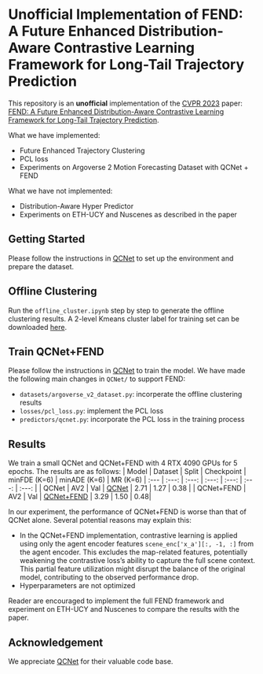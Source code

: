 # Unofficial Implementation of FEND: A Future Enhanced Distribution-Aware Contrastive Learning Framework for Long-Tail Trajectory Prediction

This repository is an **unofficial** implementation of the  [CVPR 2023](https://cvpr2023.thecvf.com/) paper: [FEND: A Future Enhanced Distribution-Aware Contrastive Learning Framework for Long-Tail Trajectory Prediction](https://openaccess.thecvf.com/content/CVPR2023/papers/Wang_FEND_A_Future_Enhanced_Distribution-Aware_Contrastive_Learning_Framework_for_Long-Tail_CVPR_2023_paper.pdf).

What we have implemented:
- Future Enhanced Trajectory Clustering
- PCL loss
- Experiments on Argoverse 2 Motion Forecasting Dataset with QCNet + FEND

What we have not implemented:
- Distribution-Aware Hyper Predictor
- Experiments on ETH-UCY and Nuscenes as described in the paper

## Getting Started
Please follow the instructions in [QCNet](https://github.com/ZikangZhou/QCNet) to set up the environment and prepare the dataset.

## Offline Clustering
Run the ```offline_cluster.ipynb``` step by step to generate the offline clustering results. A 2-level Kmeans cluster label for training set can be downloaded [here](https://drive.google.com/file/d/1VRwTx0iYxK_CcWu26UbiyAHwZkOIpsG8/view?usp=drive_link).

## Train QCNet+FEND
Please follow the instructions in [QCNet](https://github.com/ZikangZhou/QCNet) to train the model. We have made the following main changes in ```QCNet/``` to support FEND:
- ```datasets/argoverse_v2_dataset.py```: incorperate the offline clustering results
- ```losses/pcl_loss.py```: implement the PCL loss
- ```predictors/qcnet.py```: incorporate the PCL loss in the training process

## Results
We train a small QCNet and QCNet+FEND with 4 RTX 4090 GPUs for 5 epochs. The results are as follows:
| Model | Dataset | Split | Checkpoint | minFDE (K=6) | minADE (K=6) | MR (K=6) 
| :--- | :---: | :---: | :---: | :---: | :---: | :---: |
| QCNet | AV2 | Val | [QCNet](https://drive.google.com/file/d/1kJ4OUUeHmbtVfiy8K4sO-wEIER4FY3zV/view?usp=drive_link) | 2.71 | 1.27 | 0.38 | 
| QCNet+FEND | AV2 | Val | [QCNet+FEND](https://drive.google.com/file/d/1Zg58PLp5E8ed2a-Hs3MpmD6rXsCvlL9U/view?usp=drive_link) | 3.29 | 1.50 | 0.48|

In our experiment, the performance of QCNet+FEND is worse than that of QCNet alone. Several potential reasons may explain this:
-  In the QCNet+FEND implementation, contrastive learning is applied using only the agent encoder features ```scene_enc['x_a'][:, -1, :]``` from the agent encoder. This excludes the map-related features, potentially weakening the contrastive loss’s ability to capture the full scene context. This partial feature utilization might disrupt the balance of the original model, contributing to the observed performance drop.
- Hyperparameters are not optimized


Reader are encouraged to implement the full FEND framework and experiment on ETH-UCY and Nuscenes to compare the results with the paper.

## Acknowledgement
We appreciate [QCNet](https://github.com/ZikangZhou/QCNet) for their valuable code base.
